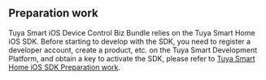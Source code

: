 ## Preparation work

Tuya Smart iOS Device Control Biz Bundle relies on the Tuya Smart Home iOS SDK. Before starting to develop with the SDK, you need to register a developer account, create a product, etc. on the Tuya Smart Development Platform, and obtain a key to activate the SDK, please refer to [Tuya Smart Home iOS SDK Preparation work](https://tuyainc.github.io/tuyasmart_home_ios_sdk_doc/en/resource/Preparation.html).

